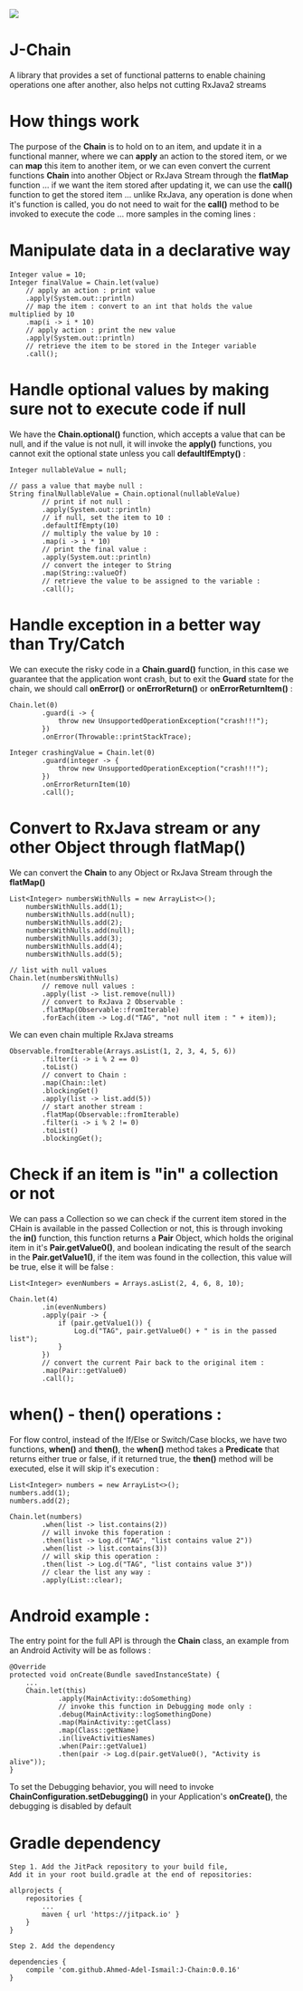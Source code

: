 [![](https://jitpack.io/v/Ahmed-Adel-Ismail/J-Chain.svg)](https://jitpack.io/#Ahmed-Adel-Ismail/J-Chain)

# J-Chain
A library that provides a set of functional patterns to enable chaining operations one after another, also helps not cutting RxJava2 streams 

# How things work

The purpose of the <b>Chain</b> is to hold on to an item, and update it in a functional manner, where we can <b>apply</b> an action to the stored item, or we can <b>map</b> this item to another item, or we can even convert the current functions <b>Chain</b> into another Object or RxJava Stream through the <b>flatMap</b> function ... if we want the item stored after updating it, we can use the <b>call()</b> function to get the stored item ... unlike RxJava, any operation is done when it's function is called, you do not need to wait for the <b>call()</b> method to be invoked to execute the code ... more samples in the coming lines :

# Manipulate data in a declarative way

    Integer value = 10;       
	Integer finalValue = Chain.let(value)
		// apply an action : print value
		.apply(System.out::println)
		// map the item : convert to an int that holds the value multiplied by 10
		.map(i -> i * 10)
		// apply action : print the new value
		.apply(System.out::println)
		// retrieve the item to be stored in the Integer variable
		.call();

# Handle optional values by making sure not to execute code if null

We have the <b>Chain.optional()</b> function, which accepts a value that can be null, and if the value is not null, it will invoke the <b>apply()</b> functions, you cannot exit the optional state unless you call <b>defaultIfEmpty()</b> :

    Integer nullableValue = null;
	
	// pass a value that maybe null :
	String finalNullableValue = Chain.optional(nullableValue)
			// print if not null :
			.apply(System.out::println)
			// if null, set the item to 10 :
			.defaultIfEmpty(10)
			// multiply the value by 10 :
			.map(i -> i * 10)
			// print the final value :
			.apply(System.out::println)
			// convert the integer to String
			.map(String::valueOf)
			// retrieve the value to be assigned to the variable :
			.call();                 

# Handle exception in a better way than Try/Catch

We can execute the risky code in a <b>Chain.guard()</b> function, in this case we guarantee that the application wont crash, but to exit the <b>Guard</b> state for the chain, we should call <b>onError()</b> or <b>onErrorReturn()</b> or <b>onErrorReturnItem()</b> :

    Chain.let(0)
            .guard(i -> {
                throw new UnsupportedOperationException("crash!!!");
            })
            .onError(Throwable::printStackTrace);
            
    Integer crashingValue = Chain.let(0)
            .guard(integer -> {
                throw new UnsupportedOperationException("crash!!!");
            })
            .onErrorReturnItem(10)
            .call();
            
# Convert to RxJava stream or any other Object through flatMap()

We can convert the <b>Chain</b> to any Object or RxJava Stream through the <b>flatMap()</b> 

	List<Integer> numbersWithNulls = new ArrayList<>();
        numbersWithNulls.add(1);
        numbersWithNulls.add(null);
        numbersWithNulls.add(2);
        numbersWithNulls.add(null);
        numbersWithNulls.add(3);
        numbersWithNulls.add(4);
        numbersWithNulls.add(5);
    
	// list with null values
    Chain.let(numbersWithNulls)                            
			// remove null values :
            .apply(list -> list.remove(null))              
			// convert to RxJava 2 Observable :
            .flatMap(Observable::fromIterable)             
            .forEach(item -> Log.d("TAG", "not null item : " + item));
    
            
We can even chain multiple RxJava streams 

 	Observable.fromIterable(Arrays.asList(1, 2, 3, 4, 5, 6))
            .filter(i -> i % 2 == 0)
            .toList()
			// convert to Chain :
            .map(Chain::let)                   
            .blockingGet()
            .apply(list -> list.add(5))
			// start another stream :
            .flatMap(Observable::fromIterable) 
            .filter(i -> i % 2 != 0)
            .toList()
            .blockingGet();
            
# Check if an item is "in" a collection or not

We can pass a Collection so we can check if the current item stored in the CHain is available in the passed Collection or not, this is through invoking the <b>in()</b> function, this function returns a <b>Pair</b> Object, which holds the original item in it's <b>Pair.getValue0()</b>, and boolean indicating the result of the search in the <b>Pair.getValue1()</b>, if the item was found in the collection, this value will be true, else it will be false :

	List<Integer> evenNumbers = Arrays.asList(2, 4, 6, 8, 10);
    
	Chain.let(4)
            .in(evenNumbers)
            .apply(pair -> {
                if (pair.getValue1()) {
                    Log.d("TAG", pair.getValue0() + " is in the passed list");
                }
            })
			// convert the current Pair back to the original item :
            .map(Pair::getValue0)    
            .call();
            
# when() - then() operations :

For flow control, instead of the If/Else or Switch/Case blocks, we have two functions, <b>when()</b> and <b>then()</b>, the <b>when()</b> method takes a <b>Predicate</b> that returns either true or false, if it returned true, the <b>then()</b> method will be executed, else it will skip it's execution :

 	List<Integer> numbers = new ArrayList<>();
    numbers.add(1);
    numbers.add(2);

    Chain.let(numbers)
            .when(list -> list.contains(2))
			// will invoke this foperation :
            .then(list -> Log.d("TAG", "list contains value 2"))  
            .when(list -> list.contains(3))
			// will skip this operation :
            .then(list -> Log.d("TAG", "list contains value 3"))  
			// clear the list any way :
            .apply(List::clear);   
            
# Android example :

The entry point for the full API is through the <b>Chain</b> class, an example from an Android Activity will be as follows :

 	@Override
    protected void onCreate(Bundle savedInstanceState) {
        ...
        Chain.let(this)
                .apply(MainActivity::doSomething)
				// invoke this function in Debugging mode only :
                .debug(MainActivity::logSomethingDone)    
                .map(MainActivity::getClass)
                .map(Class::getName)
                .in(liveActivitiesNames)
                .when(Pair::getValue1)
                .then(pair -> Log.d(pair.getValue0(), "Activity is alive"));
    }
    
To set the Debugging behavior, you will need to invoke <b>ChainConfiguration.setDebugging()</b> in your Application's <b>onCreate()</b>, the debugging is disabled by default
    

# Gradle dependency

    Step 1. Add the JitPack repository to your build file, 
    Add it in your root build.gradle at the end of repositories:
    
	allprojects {
		repositories {
			...
			maven { url 'https://jitpack.io' }
		}
	}
    
    Step 2. Add the dependency
    
	dependencies {
		compile 'com.github.Ahmed-Adel-Ismail:J-Chain:0.0.16'
	}

                
